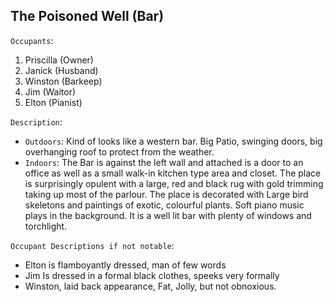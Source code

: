 ## The Poisoned Well (Bar)
`Occupants`:
1. Priscilla (Owner)
1. Janick (Husband)
1. Winston (Barkeep)
1. Jim (Waitor)
1. Elton (Pianist)

`Description`: 
- `Outdoors`: Kind of looks like a western bar. Big Patio, swinging doors, big overhanging roof to protect from the weather.
- `Indoors`: The Bar is against the left wall and attached is a door to an office as well as a small walk-in kitchen type area and closet. The place is surprisingly opulent with a large, red and black rug with gold trimming taking up most of the parlour. The place is decorated with Large bird skeletons and paintings of exotic, colourful plants. Soft piano music plays in the background. It is a well lit bar with plenty of windows and torchlight.

`Occupant Descriptions if not notable`:
- Elton is flamboyantly dressed, man of few words
- Jim Is dressed in a formal black clothes, speeks very formally
- Winston, laid back appearance, Fat, Jolly, but not obnoxious.